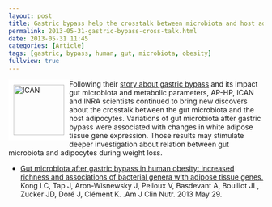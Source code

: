 ```yaml
---
layout: post
title: Gastric bypass help the crosstalk between microbiota and host adipocytes
permalink: 2013-05-31-gastric-bypass-cross-talk.html
date: 2013-05-31 11:45
categories: [Article]
tags: [gastric, bypass, human, gut, microbiota, obesity]
fullview: true
---
```



<img src="http://www.aviesan.fr/var/aviesan/storage/images/mediatheque/images/actus/conf-ican3/57401-1-fre-FR/conf-ican.jpg" alt="ICAN" style="float: left; border: 10px solid white; width: 100px;"/>

Following their 
[story about gastric bypass](/index.php/actualites/11-actualites-scientifiques/43-microbiota-roux-en-y-gastric-bypass.html) 
and its impact gut microbiota and
metabolic parameters, AP-HP, ICAN and INRA scientists continued to bring new
discovers about the crosstalk between the gut microbiota and the host
adipocytes. Variations of gut microbiota after gastric bypass were associated
with changes in white adipose tissue gene expression. Those results may
stimulate deeper investigation about relation between gut microbiota and
adipocytes during weight loss.

  * [Gut microbiota after gastric bypass in human obesity: increased richness and associations of bacterial genera with adipose tissue genes.](http://ajcn.nutrition.org/content/early/2013/05/29/ajcn.113.058743.abstract) Kong LC, Tap J, Aron-Wisnewsky J, Pelloux V, Basdevant A, Bouillot JL, Zucker JD, Doré J, Clément K. .Am J Clin Nutr. 2013 May 29.